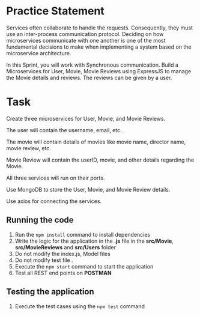 
# Practice Statement

Services often collaborate to handle the requests. Consequently, they must use an inter-process communication protocol. Deciding on how microservices communicate with one another is one of the most fundamental decisions to make when implementing a system based on the microservice architecture. ​

In this Sprint, you will work with Synchronous communication. 
​Build a Microservices for User, Movie, Movie Reviews using ExpressJS to manage the Movie details and reviews. The reviews can be given by a user. 

# Task

Create three microservices for User, Movie, and Movie Reviews. ​

The user will contain the username, email, etc. ​

The movie will contain details of movies like movie name, director name, movie review, etc. ​

Movie Review will contain the userID, movie, and other details regarding the Movie. ​

All three services will run on their ports. ​

Use MongoDB to store the User, Movie, and Movie Review details. ​

Use axios for connecting the services.


## Running the code
1. Run the `npm install` command to install dependencies
3. Write the logic for the application in the **.js** file in the **src/Movie**, **src/MovieReviews**
   and **src/Users** folder
4. Do not modify the index.js, Model files
5. Do not modify test file .
6. Execute the `npm start` command to start the application
7. Test all REST end points on **POSTMAN**

## Testing the application
1. Execute the test cases using the `npm test` command

